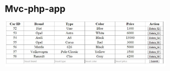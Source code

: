 Mvc-php-app
===========
 ![Alt text](https://github.com/krunogr/Mvc-php-app/blob/master/snapshot/snapshot.JPG "")
